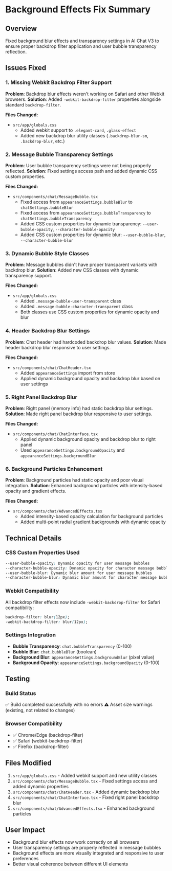 # Background Effects Fix Summary

## Overview
Fixed background blur effects and transparency settings in AI Chat V3 to ensure proper backdrop filter application and user bubble transparency reflection.

## Issues Fixed

### 1. Missing Webkit Backdrop Filter Support
**Problem**: Backdrop blur effects weren't working on Safari and other Webkit browsers.
**Solution**: Added `-webkit-backdrop-filter` properties alongside standard `backdrop-filter`.

**Files Changed:**
- `src/app/globals.css`
  - Added webkit support to `.elegant-card`, `.glass-effect`
  - Added new backdrop blur utility classes (`.backdrop-blur-sm`, `.backdrop-blur`, etc.)

### 2. Message Bubble Transparency Settings
**Problem**: User bubble transparency settings were not being properly reflected.
**Solution**: Fixed settings access path and added dynamic CSS custom properties.

**Files Changed:**
- `src/components/chat/MessageBubble.tsx`
  - Fixed access from `appearanceSettings.bubbleBlur` to `chatSettings.bubbleBlur`
  - Fixed access from `appearanceSettings.bubbleTransparency` to `chatSettings.bubbleTransparency`
  - Added CSS custom properties for dynamic transparency: `--user-bubble-opacity`, `--character-bubble-opacity`
  - Added CSS custom properties for dynamic blur: `--user-bubble-blur`, `--character-bubble-blur`

### 3. Dynamic Bubble Style Classes
**Problem**: Message bubbles didn't have proper transparent variants with backdrop blur.
**Solution**: Added new CSS classes with dynamic transparency support.

**Files Changed:**
- `src/app/globals.css`
  - Added `.message-bubble-user-transparent` class
  - Added `.message-bubble-character-transparent` class
  - Both classes use CSS custom properties for dynamic opacity and blur

### 4. Header Backdrop Blur Settings
**Problem**: Chat header had hardcoded backdrop blur values.
**Solution**: Made header backdrop blur responsive to user settings.

**Files Changed:**
- `src/components/chat/ChatHeader.tsx`
  - Added `appearanceSettings` import from store
  - Applied dynamic background opacity and backdrop blur based on user settings

### 5. Right Panel Backdrop Blur
**Problem**: Right panel (memory info) had static backdrop blur settings.
**Solution**: Made right panel backdrop blur responsive to user settings.

**Files Changed:**
- `src/components/chat/ChatInterface.tsx`
  - Applied dynamic background opacity and backdrop blur to right panel
  - Used `appearanceSettings.backgroundOpacity` and `appearanceSettings.backgroundBlur`

### 6. Background Particles Enhancement
**Problem**: Background particles had static opacity and poor visual integration.
**Solution**: Enhanced background particles with intensity-based opacity and gradient effects.

**Files Changed:**
- `src/components/chat/AdvancedEffects.tsx`
  - Added intensity-based opacity calculation for background particles
  - Added multi-point radial gradient backgrounds with dynamic opacity

## Technical Details

### CSS Custom Properties Used
```css
--user-bubble-opacity: Dynamic opacity for user message bubbles
--character-bubble-opacity: Dynamic opacity for character message bubbles
--user-bubble-blur: Dynamic blur amount for user message bubbles
--character-bubble-blur: Dynamic blur amount for character message bubbles
```

### Webkit Compatibility
All backdrop filter effects now include `-webkit-backdrop-filter` for Safari compatibility:
```css
backdrop-filter: blur(12px);
-webkit-backdrop-filter: blur(12px);
```

### Settings Integration
- **Bubble Transparency**: `chat.bubbleTransparency` (0-100)
- **Bubble Blur**: `chat.bubbleBlur` (boolean)
- **Background Blur**: `appearanceSettings.backgroundBlur` (pixel value)
- **Background Opacity**: `appearanceSettings.backgroundOpacity` (0-100)

## Testing

### Build Status
✅ Build completed successfully with no errors
⚠️ Asset size warnings (existing, not related to changes)

### Browser Compatibility
- ✅ Chrome/Edge (backdrop-filter)
- ✅ Safari (webkit-backdrop-filter)
- ✅ Firefox (backdrop-filter)

## Files Modified
1. `src/app/globals.css` - Added webkit support and new utility classes
2. `src/components/chat/MessageBubble.tsx` - Fixed settings access and added dynamic properties
3. `src/components/chat/ChatHeader.tsx` - Added dynamic backdrop blur
4. `src/components/chat/ChatInterface.tsx` - Fixed right panel backdrop blur
5. `src/components/chat/AdvancedEffects.tsx` - Enhanced background particles

## User Impact
- Background blur effects now work correctly on all browsers
- User transparency settings are properly reflected in message bubbles
- Background effects are more visually integrated and responsive to user preferences
- Better visual coherence between different UI elements